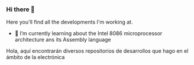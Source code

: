 ### Hi there 👋

Here you'll find all the developments I'm working at.

- 🌱 I’m currently learning about the Intel 8086 microprocessor architecture ans its Assembly language

Hola, aquí encontrarán diversos repositorios de desarrollos que hago en el ámbito de la electrónica

<!--
**tocache/tocache** is a ✨ _special_ ✨ repository because its `README.md` (this file) appears on your GitHub profile.

Here are some ideas to get you started:

- 🔭 I’m currently working on ...
- 🌱 I’m currently learning ...
- 👯 I’m looking to collaborate on ...
- 🤔 I’m looking for help with ...
- 💬 Ask me about ...
- 📫 How to reach me: ...
- 😄 Pronouns: ...
- ⚡ Fun fact: ...
-->
